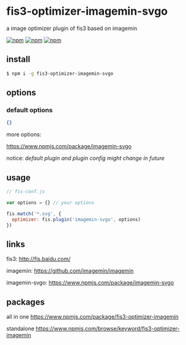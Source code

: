 # fis3-optimizer-imagemin-svgo
a image optimizer plugin of fis3 based on imagemin

[![npm](https://img.shields.io/npm/v/fis3-optimizer-imagemin-svgo.svg?style=flat-square)](https://www.npmjs.com/package/fis3-optimizer-imagemin-svgo)
[![npm](https://img.shields.io/npm/dt/fis3-optimizer-imagemin-svgo.svg?style=flat-square)](https://www.npmjs.com/package/fis3-optimizer-imagemin-svgo)
[![npm](https://img.shields.io/npm/dm/fis3-optimizer-imagemin-svgo.svg?style=flat-square)](https://www.npmjs.com/package/fis3-optimizer-imagemin-svgo)

## install
```sh
$ npm i -g fis3-optimizer-imagemin-svgo
```

## options

### default options
```json
{}
```
more options:

https://www.npmjs.com/package/imagemin-svgo


notice: *default plugin and plugin config might change in future*

## usage

```js
// fis-conf.js

var options = {} // your options

fis.match('*.svg', {
  optimizer: fis.plugin('imagemin-svgo', options)
})
```

## links
fis3: http://fis.baidu.com/

imagemin: https://github.com/imagemin/imagemin

imagemin-svgo: https://www.npmjs.com/package/imagemin-svgo


## packages
all in one
https://www.npmjs.com/package/fis3-optimizer-imagemin

standalone
https://www.npmjs.com/browse/keyword/fis3-optimizer-imagemin
